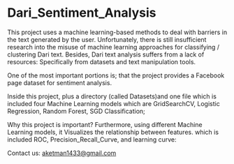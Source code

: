 # Dari_Sentiment_Analysis

  This project uses a machine learning-based methods to deal with barriers in the text generated by the user. Unfortunately, there is still insufficient research into the misuse of machine learning approaches for classifying / clustering Dari text.
Besides, Dari text analysis suffers from a lack of resources: Specifically from datasets and text manipulation tools.

One of the most important portions is; that the project provides a Facebook page dataset for sentiment analysis.

Inside this project, plus a directory (called Datasets)and one file which is included four Machine Learning models which are GridSearchCV, Logistic Regression, Random Forest, SGD Classification;

Why this project is important?
Furthermore, using different Machine Learning models, it Visualizes the relationship between features. which is included ROC, Precision_Recall_Curve, and learning curve:

Contact us: aketman1433@gmail.com
